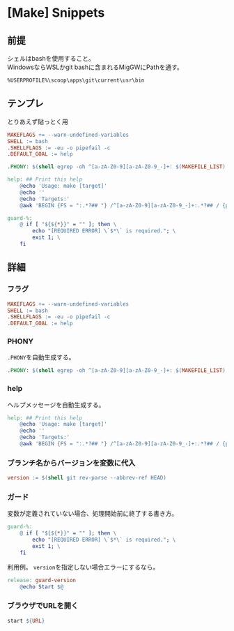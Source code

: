 # [Make] Snippets


前提
----

シェルはbashを使用すること。  
WindowsならWSLかgit bashに含まれるMigGWにPathを通す。

```
%USERPROFILE%\scoop\apps\git\current\usr\bin
```


テンプレ
--------

とりあえず貼っとく用

```makefile
MAKEFLAGS += --warn-undefined-variables
SHELL := bash
.SHELLFLAGS := -eu -o pipefail -c
.DEFAULT_GOAL := help

.PHONY: $(shell egrep -oh ^[a-zA-Z0-9][a-zA-Z0-9_-]+: $(MAKEFILE_LIST) | sed 's/://')

help: ## Print this help
	@echo 'Usage: make [target]'
	@echo ''
	@echo 'Targets:'
	@awk 'BEGIN {FS = ":.*?## "} /^[a-zA-Z0-9][a-zA-Z0-9_-]+:.*?## / {printf "\033[36m%-30s\033[0m %s\n", $$1, $$2}' $(MAKEFILE_LIST)

guard-%:
	@ if [ "${${*}}" = "" ]; then \
		echo "[REQUIRED ERROR] \`$*\` is required."; \
		exit 1; \
	fi
```


詳細
----

### フラグ

```makefile
MAKEFLAGS += --warn-undefined-variables
SHELL := bash
.SHELLFLAGS := -eu -o pipefail -c
.DEFAULT_GOAL := help
```

### PHONY

`.PHONY`を自動生成する。

```makefile
.PHONY: $(shell egrep -oh ^[a-zA-Z0-9][a-zA-Z0-9_-]+: $(MAKEFILE_LIST) | sed 's/://')
```

### help

ヘルプメッセージを自動生成する。

```makefile
help: ## Print this help
	@echo 'Usage: make [target]'
	@echo ''
	@echo 'Targets:'
	@awk 'BEGIN {FS = ":.*?## "} /^[a-zA-Z0-9][a-zA-Z0-9_-]+:.*?## / {printf "\033[36m%-30s\033[0m %s\n", $$1, $$2}' $(MAKEFILE_LIST)
```

### ブランチ名からバージョンを変数に代入

```makefile
version := $(shell git rev-parse --abbrev-ref HEAD)
```


### ガード

変数が定義されていない場合、処理開始前に終了する書き方。

```makefile
guard-%:
	@ if [ "${${*}}" = "" ]; then \
		echo "[REQUIRED ERROR] \`$*\` is required."; \
		exit 1; \
	fi
```

利用例。 `version`を指定しない場合エラーにするなら。

```makefile
release: guard-version
	@echo Start $@
```


### ブラウザでURLを開く

```makefile
start ${URL}
```
